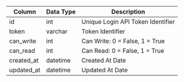 | Column     | Data Type | Description                       |
| ---------- | --------- | --------------------------------- |
| id         | int       | Unique Login API Token Identifier |
| token      | varchar   | Token Identifier                  |
| can_write  | int       | Can Write: 0 = False, 1 = True    |
| can_read   | int       | Can Read: 0 = False, 1 = True     |
| created_at | datetime  | Created At Date                   |
| updated_at | datetime  | Updated At Date                   |